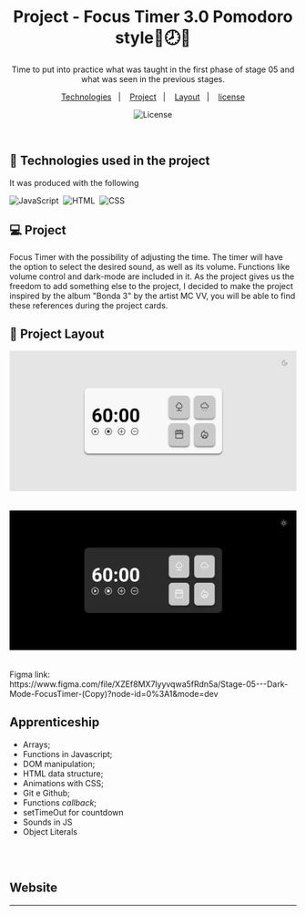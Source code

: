 <h1 align="center"> Project - Focus Timer 3.0 Pomodoro style🌙🕗🌑</h1>

<p align="center">
Time to put into practice what was taught in the first phase of stage 05 and what was seen in the previous stages.

<p align="center">
  <a href="#-Technologies">Technologies</a>&nbsp;&nbsp;&nbsp;|&nbsp;&nbsp;&nbsp;
  <a href="#-Project">Project</a>&nbsp;&nbsp;&nbsp;|&nbsp;&nbsp;&nbsp;
  <a href="#-Layout">Layout</a>&nbsp;&nbsp;&nbsp;|&nbsp;&nbsp;&nbsp;
  <a href="#memo-license">license</a>
</p>

<p align="center">
  <img alt="License" src="https://img.shields.io/static/v1?label=license&message=MIT&color=49AA26&labelColor=000000">
</p>

<br>

## 🚀 Technologies used in the project

It was produced with the following

![JavaScript](https://img.shields.io/badge/-JavaScript-05122A?style=flat&logo=javascript)&nbsp;
![HTML](https://img.shields.io/badge/-HTML-05122A?style=flat&logo=HTML5)&nbsp;
![CSS](https://img.shields.io/badge/-CSS-05122A?style=flat&logo=CSS3&logoColor=1572B6)&nbsp;


## 💻 Project

Focus Timer with the possibility of adjusting the time. The timer will have the option to select the desired sound, as well as its volume. Functions like volume control and dark-mode are included in it. As the project gives us the freedom to add something else to the project, I decided to make the project inspired by the album "Bonda 3" by the artist MC VV, you will be able to find these references during the project cards.

## 🔖 Project Layout

![PRO2-1](./assets/luxmode.png)
<br>
<br>

![PRO2-1](./assets/darkkmode.png)

<br>
 Figma link: 
<br>
https://www.figma.com/file/XZEf8MX7lyyvqwa5fRdn5a/Stage-05---Dark-Mode-FocusTimer-(Copy)?node-id=0%3A1&mode=dev

<br>

## Apprenticeship

- Arrays;
- Functions in Javascript;
- DOM manipulation;
- HTML data structure;
- Animations with CSS;
- Git e Github;
- Functions *callback*;
- setTimeOut for countdown
- Sounds in JS
- Object Literals

<br>
<br>

## Website

---